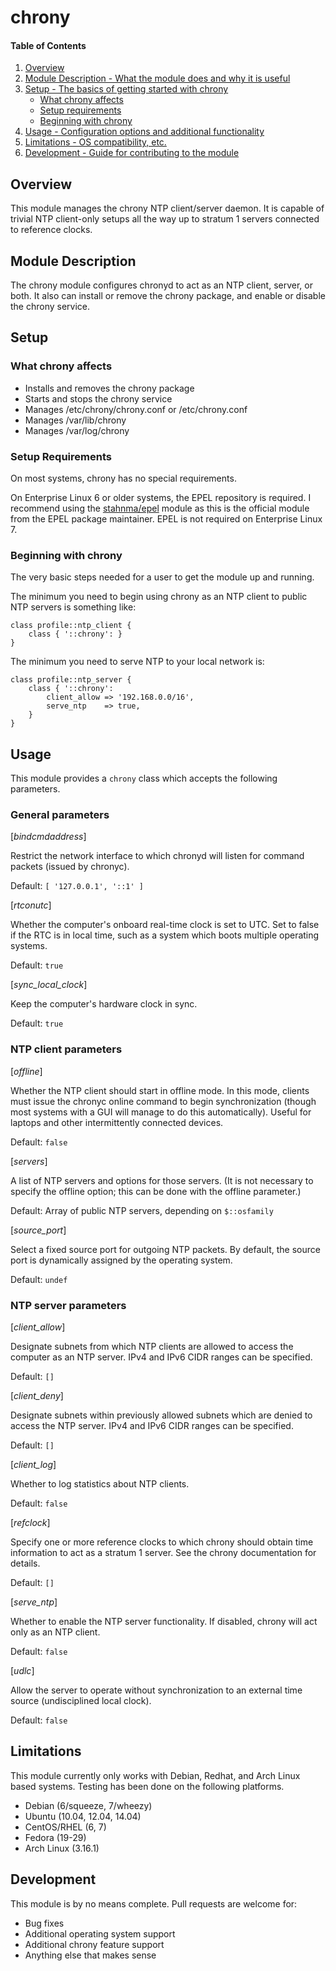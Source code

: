 # chrony

#### Table of Contents

1. [Overview](#overview)
2. [Module Description - What the module does and why it is useful](#module-description)
3. [Setup - The basics of getting started with chrony](#setup)
    * [What chrony affects](#what-chrony-affects)
    * [Setup requirements](#setup-requirements)
    * [Beginning with chrony](#beginning-with-chrony)
4. [Usage - Configuration options and additional functionality](#usage)
5. [Limitations - OS compatibility, etc.](#limitations)
6. [Development - Guide for contributing to the module](#development)

## Overview

This module manages the chrony NTP client/server daemon. It is capable of
trivial NTP client-only setups all the way up to stratum 1 servers connected
to reference clocks.

## Module Description

The chrony module configures chronyd to act as an NTP client, server, or both.
It also can install or remove the chrony package, and enable or disable the
chrony service.

## Setup

### What chrony affects

* Installs and removes the chrony package
* Starts and stops the chrony service
* Manages /etc/chrony/chrony.conf or /etc/chrony.conf
* Manages /var/lib/chrony
* Manages /var/log/chrony

### Setup Requirements

On most systems, chrony has no special requirements.

On Enterprise Linux 6 or older systems, the EPEL repository is required.
I recommend using the [stahnma/epel](https://forge.puppetlabs.com/stahnma/epel) module as this is the official module
from the EPEL package maintainer. EPEL is not required on Enterprise Linux 7.

### Beginning with chrony

The very basic steps needed for a user to get the module up and running.

The minimum you need to begin using chrony as an NTP client to public NTP
servers is something like:

    class profile::ntp_client {
        class { '::chrony': }
    }

The minimum you need to serve NTP to your local network is:

    class profile::ntp_server {
        class { '::chrony':
            client_allow => '192.168.0.0/16',
            serve_ntp    => true,
        }
    }

## Usage

This module provides a `chrony` class which accepts the following parameters.

### General parameters

[*bindcmdaddress*]

  Restrict the network interface to which chronyd will listen for command
  packets (issued by chronyc).

  Default: `[ '127.0.0.1', '::1' ]`

[*rtconutc*]

  Whether the computer's onboard real-time clock is set to UTC. Set to false
  if the RTC is in local time, such as a system which boots multiple
  operating systems.

  Default: `true`

[*sync_local_clock*]

  Keep the computer's hardware clock in sync.

  Default: `true`

### NTP client parameters

[*offline*]

  Whether the NTP client should start in offline mode. In this mode, clients
  must issue the chronyc online command to begin synchronization (though
  most systems with a GUI will manage to do this automatically). Useful for
  laptops and other intermittently connected devices.

  Default: `false`

[*servers*]

  A list of NTP servers and options for those servers. (It is not necessary
  to specify the offline option; this can be done with the offline
  parameter.)

  Default: Array of public NTP servers, depending on `$::osfamily`

[*source_port*]

  Select a fixed source port for outgoing NTP packets. By default, the
  source port is dynamically assigned by the operating system.

  Default: `undef`

### NTP server parameters

[*client_allow*]

  Designate subnets from which NTP clients are allowed to access the
  computer as an NTP server. IPv4 and IPv6 CIDR ranges can be specified.

  Default: `[]`

[*client_deny*]

  Designate subnets within previously allowed subnets which are denied
  to access the NTP server. IPv4 and IPv6 CIDR ranges can be specified.

  Default: `[]`

[*client_log*]

  Whether to log statistics about NTP clients.

  Default: `false`

[*refclock*]

  Specify one or more reference clocks to which chrony should obtain time
  information to act as a stratum 1 server. See the chrony documentation
  for details.

  Default: `[]`

[*serve_ntp*]

  Whether to enable the NTP server functionality. If disabled, chrony will
  act only as an NTP client.

  Default: `false`

[*udlc*]

  Allow the server to operate without synchronization to an external time
  source (undisciplined local clock).

  Default: `false`

## Limitations

This module currently only works with Debian, Redhat, and Arch Linux based systems.  Testing has been done on the following platforms.

* Debian (6/squeeze, 7/wheezy)
* Ubuntu (10.04, 12.04, 14.04)
* CentOS/RHEL (6, 7)
* Fedora (19-29)
* Arch Linux (3.16.1)

## Development

This module is by no means complete. Pull requests are welcome for:

* Bug fixes
* Additional operating system support
* Additional chrony feature support
* Anything else that makes sense
